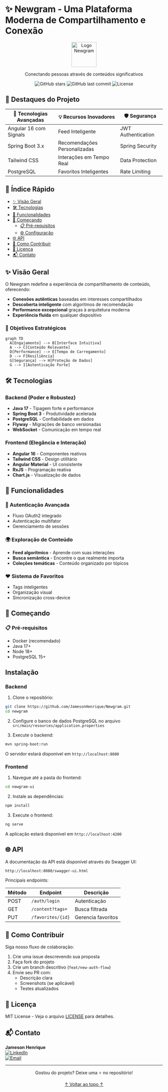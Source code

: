 # ✨ Newgram - Uma Plataforma Moderna de Compartilhamento e Conexão

<div align="center">
  <img src=public/images/logo.png" height="80px" alt="Logo Newgram">
  <p>Conectando pessoas através de conteúdos significativos</p>
  
  ![GitHub stars](https://img.shields.io/github/stars/JamesonHenrique/Newgram?style=social)
  ![GitHub last commit](https://img.shields.io/github/last-commit/JamesonHenrique/Newgram)
  ![License](https://img.shields.io/badge/license-MIT-blue)
</div>

## 🌟 Destaques do Projeto

<div align="center">
  
| 🚀 Tecnologias Avançadas | 💡 Recursos Inovadores | 🛡️ Segurança |
|-------------------------|-----------------------|--------------|
| Angular 16 com Signals | Feed Inteligente | JWT Authentication |
| Spring Boot 3.x | Recomendações Personalizadas | Spring Security |
| Tailwind CSS | Interações em Tempo Real | Data Protection |
| PostgreSQL | Favoritos Inteligentes | Rate Limiting |

</div>

## 📑 Índice Rápido
- [✨ Visão Geral](#-visão-geral)
- [🛠️ Tecnologias](#️-tecnologias)
- [🎯 Funcionalidades](#-funcionalidades)
- [🚀 Começando](#-começando)
  - [📋 Pré-requisitos](#-pré-requisitos)
  - [⚙️ Configuração](#️-configuração)
- [🌐 API](#-api)
- [🤝 Como Contribuir](#-como-contribuir)
- [📜 Licença](#-licença)
- [📬 Contato](#-contato)

## ✨ Visão Geral

O Newgram redefine a experiência de compartilhamento de conteúdo, oferecendo:

- **Conexões autênticas** baseadas em interesses compartilhados
- **Descoberta inteligente** com algoritmos de recomendação
- **Performance excepcional** graças à arquitetura moderna
- **Experiência fluida** em qualquer dispositivo

### 🎯 Objetivos Estratégicos

```mermaid
graph TD
  A[Engajamento] --> B[Interface Intuitiva]
  A --> C[Conteúdo Relevante]
  D[Performance] --> E[Tempo de Carregamento]
  D --> F[Resiliência]
  G[Segurança] --> H[Proteção de Dados]
  G --> I[Autenticação Forte]
```

## 🛠️ Tecnologias

### Backend (Poder e Robustez)
- **Java 17** - Tipagem forte e performance
- **Spring Boot 3** - Produtividade acelerada
- **PostgreSQL** - Confiabilidade em dados
- **Flyway** - Migrações de banco versionadas
- **WebSocket** - Comunicação em tempo real

### Frontend (Elegância e Interação)
- **Angular 16** - Componentes reativos
- **Tailwind CSS** - Design utilitário
- **Angular Material** - UI consistente
- **RxJS** - Programação reativa
- **Chart.js** - Visualização de dados

## 🎯 Funcionalidades

### 🔑 Autenticação Avançada
- Fluxo OAuth2 integrado
- Autenticação multifator
- Gerenciamento de sessões

### 🌍 Exploração de Conteúdo
- **Feed algorítmico** - Aprende com suas interações
- **Busca semântica** - Encontre o que realmente importa
- **Coleções temáticas** - Conteúdo organizado por tópicos

### ❤️ Sistema de Favoritos
- Tags inteligentes
- Organização visual
- Sincronização cross-device

## 🚀 Começando

### 📋 Pré-requisitos
- Docker (recomendado)
- Java 17+
- Node 18+
- PostgreSQL 15+

## Instalação

### Backend

1. Clone o repositório:

```bash
git clone https://github.com/JamesonHenrique/Newgram.git
cd newgram
```

2. Configure o banco de dados PostgreSQL no arquivo `src/main/resources/application.properties`

3. Execute o backend:

```bash
mvn spring-boot:run
```

O servidor estará disponível em `http://localhost:8080`

### Frontend

1. Navegue até a pasta do frontend:

```bash
cd newgram-ui
```

2. Instale as dependências:

```bash
npm install
```

3. Execute o frontend:

```bash
ng serve
```

A aplicação estará disponível em `http://localhost:4200`

## 🌐 API

A documentação da API está disponível através do Swagger UI:

```
http://localhost:8080/swagger-ui.html
```

Principais endpoints:

| Método | Endpoint | Descrição |
|--------|----------|-----------|
| POST | `/auth/login` | Autenticação |
| GET | `/content?tags=` | Busca filtrada |
| PUT | `/favorites/{id}` | Gerencia favoritos |

## 🤝 Como Contribuir

Siga nosso fluxo de colaboração:

1. Crie uma issue descrevendo sua proposta
2. Faça fork do projeto
3. Crie um branch descritivo (`feat/new-auth-flow`)
4. Envie seu PR com:
   - Descrição clara
   - Screenshots (se aplicável)
   - Testes atualizados

## 📜 Licença

MIT License - Veja o arquivo [LICENSE](LICENSE) para detalhes.

## 📬 Contato

**Jameson Henrique**  
[![LinkedIn](https://img.shields.io/badge/LinkedIn-0077B5?style=flat&logo=linkedin)](https://linkedin.com/in/JamesonHenrique)  
[![Email](https://img.shields.io/badge/Email-D14836?style=flat&logo=gmail)](mailto:jamesonhenrique14@email.com)

---

<div align="center">
  <p>Gostou do projeto? Deixe uma ⭐ no repositório!</p>
  <a href="#✨-newgram---uma-plataforma-moderna-de-compartilhamento-e-conexão">↑ Voltar ao topo ↑</a>
</div>
